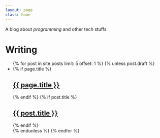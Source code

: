 ```yaml
---
layout: page
class: home
---
```


A blog about *programming* and other tech stuffs


    
# Writing

   <ul id="posts">
      {% for post in site.posts limit: 5 offset: 1 %}
      {% unless post.draft %}
        <li class="post">
        {% if page.title %}
            <h2 class="posttitle"><a href="{{ page.url }}" class="articletitle">{{ page.title }}</a></h2>
        {% endif %}
        {% if post.title %}
            <h2 class="posttitle"><a href="{{ post.url }}" class="articletitle">{{ post.title }}</a></h2>
        {% endif %}
        </li>
      {% endunless %}
      {% endfor %}
    </ul>
